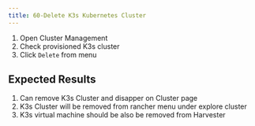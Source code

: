 ```yaml
---
title: 60-Delete K3s Kubernetes Cluster
---
```

1. Open Cluster Management
1. Check provisioned K3s cluster 
1. Click `Delete` from menu


## Expected Results
1. Can remove K3s Cluster and disapper on Cluster page
1. K3s Cluster will be removed from rancher menu under explore cluster
1. K3s virtual machine should be also be removed from Harvester 

